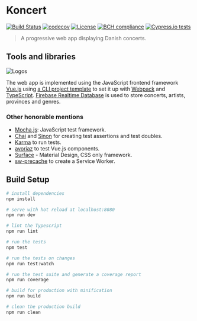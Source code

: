 # Koncert

[![Build Status](https://travis-ci.org/ckjeldgaard/koncert.svg?branch=master)](https://travis-ci.org/ckjeldgaard/koncert)
[![codecov](https://codecov.io/gh/ckjeldgaard/koncert/branch/master/graph/badge.svg)](https://codecov.io/gh/ckjeldgaard/koncert)
[![License](https://img.shields.io/badge/license-MIT-green.svg)](https://github.com/ckjeldgaard/koncert/blob/master/LICENSE.txt)
[![BCH compliance](https://bettercodehub.com/edge/badge/ckjeldgaard/koncert?branch=master)](https://bettercodehub.com/)
[![Cypress.io tests](https://img.shields.io/badge/cypress.io-tests-green.svg?style=flat-square)](https://cypress.io)

> A progressive web app displaying Danish concerts.

## Tools and libraries

![Logos](https://i.imgur.com/28AMyei.png)

The web app is implemented using the JavaScript frontend framework [Vue.js](https://vuejs.org/) using [a CLI project template](https://github.com/ducksoupdev/vue-webpack-typescript) to set it up with [Webpack](https://webpack.github.io/) and [TypeScript](https://www.typescriptlang.org/).
[Firebase Realtime Database](https://firebase.google.com/) is used to store concerts, artists, provinces and genres.

### Other honorable mentions

* [Mocha.js](https://mochajs.org/): JavaScript test framework.
* [Chai](http://chaijs.com/) and [Sinon](http://sinonjs.org/) for creating test assertions and test doubles.
* [Karma](https://karma-runner.github.io/1.0/index.html) to run tests.
* [avoriaz](https://eddyerburgh.gitbooks.io/avoriaz/content/) to test Vue.js components.
* [Surface](https://mildrenben.github.io/surface/) - Material Design, CSS only framework.
* [sw-precache](https://github.com/GoogleChromeLabs/sw-precache) to create a Service Worker.

## Build Setup

``` bash
# install dependencies
npm install

# serve with hot reload at localhost:8080
npm run dev

# lint the Typescript
npm run lint

# run the tests
npm test

# run the tests on changes
npm run test:watch

# run the test suite and generate a coverage report
npm run coverage

# build for production with minification
npm run build

# clean the production build
npm run clean
```

